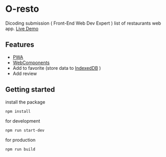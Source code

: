# O-resto
Dicoding submission ( Front-End Web Dev Expert )
list of restaurants web app. [Live Demo](https://oresto.netlify.app/)

## Features
* [PWA](https://web.dev/progressive-web-apps/)
* [WebComponents](https://developer.mozilla.org/en-US/docs/Web/Web_Components)
* Add to favorite (store data to [IndexedDB](https://developer.mozilla.org/en-US/docs/Web/API/IndexedDB_API) )
* Add review

## Getting started

install the package
```
npm install
```

for development
```
npm run start-dev
```

for production
```
npm run build
```
